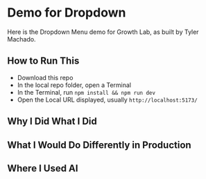 # Demo for Dropdown

Here is the Dropdown Menu demo for Growth Lab, as built by Tyler Machado.

## How to Run This

- Download this repo
- In the local repo folder, open a Terminal
- In the Terminal, run ``npm install && npm run dev`` 
- Open the Local URL displayed, usually ``http://localhost:5173/``

## Why I Did What I Did



## What I Would Do Differently in Production



## Where I Used AI

